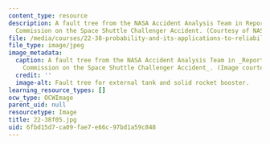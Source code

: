 ```yaml
---
content_type: resource
description: A fault tree from the NASA Accident Analysis Team in Report of the Presidential
  Commission on the Space Shuttle Challenger Accident. (Courtesy of NASA.)
file: /media/courses/22-38-probability-and-its-applications-to-reliability-quality-control-and-risk-assessment-fall-2005/6fbd15d7ca09fae7e66c97bd1a59c848_22-38f05.jpg
file_type: image/jpeg
image_metadata:
  caption: A fault tree from the NASA Accident Analysis Team in _Report of the Presidential
    Commission on the Space Shuttle Challenger Accident_. (Image courtesy of [NASA](http://www.nasa.gov/).)
  credit: ''
  image-alt: Fault tree for external tank and solid rocket booster.
learning_resource_types: []
ocw_type: OCWImage
parent_uid: null
resourcetype: Image
title: 22-38f05.jpg
uid: 6fbd15d7-ca09-fae7-e66c-97bd1a59c848
---
```

